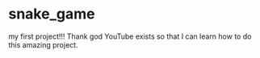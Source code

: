# snake_game
my first project!!! Thank god YouTube exists so that I can learn how to do this amazing
project.